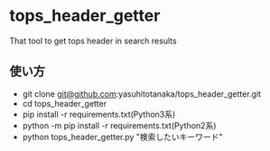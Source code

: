 # tops_header_getter
That tool to get tops header  in search results

## 使い方

- git clone git@github.com:yasuhitotanaka/tops_header_getter.git
- cd tops_header_getter
- pip install -r requirements.txt(Python3系)
- python -m pip install -r requirements.txt(Python2系)
- python tops_header_getter.py "検索したいキーワード"